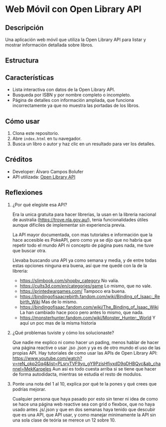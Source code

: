 # Web Móvil con Open Library API

## Descripción
Una aplicación web móvil que utiliza la Open Library API para listar y mostrar información detallada sobre libros.

## Estructura


## Características
- Lista interactiva con datos de la Open Library API.
- Busqueda por ISBN y por nombre completo o incompleto.
- Página de detalles con información ampliada, que funciona incorrectamente ya que no muestra las portadas de los libros.

## Cómo usar
1. Clona este repositorio.
2. Abre `index.html` en tu navegador.
3. Busca un libro o autor y haz clic en un resultado para ver los detalles.

## Créditos
- Developer: Álvaro Campos Bolufer
- API utilizada: [Open Library API](https://openlibrary.org/developers/api)

## Reflexiones
1. ¿Por qué elegiste esa API?

   Era la unica gratuita para hacer librerias, la usan en la libreria nacional de australia (https://trove.nla.gov.au/), tenia funcionalidades útiles aunque dificiles de implementar sin experiencia previa.
   
   La API mayor documentada, con mas tutoriales e información que la hace accesible es PokeAPI, pero como ya se dijo que no habría que repetir todo el mundo API ni concepto de página pues nada, me tuve que buscar otra.
   
    Llevaba buscando una API ya como semana y media, y de entre todas estas opciones ninguna era buena, así que me quedé con la de la libreria:
    - https://slimbook.com/shopby_category No valía.
    - https://cults3d.com/en/categories/game Lo mismo, que no vale.
    - https://printedwargames.com/ Tampoco era buena.
    - https://bindingofisaacrebirth.fandom.com/wiki/Binding_of_Isaac:_Rebirth_Wiki Mas de lo mismo.
    - https://bindingofisaac.fandom.com/wiki/The_Binding_of_Isaac_Wiki La han cambiado hace poco pero antes lo mismo, que nada.
    - https://monsterhunter.fandom.com/wiki/Monster_Hunter:_World Y aquí un poc mas de la misma historia
      
    

3. ¿Qué problemas tuviste y cómo los solucionaste?
   
    Que nadie me explico ni como hacer un pading, menos hablar de hacer una página reactive o usar .jso .json y ya es de otro mundo el uso de las propias API.
    Hay tutoriales de como usar las APIs de Open Library API: https://www.youtube.com/watch?v=reN_okp2Gq4&list=PLsrvTVF9yo_gY9PzisHfiyxdD9qDHBQyc&ab_channel=MekKarpeles
    Aun así es todo cuesta arriba si se tiene que hacer de forma autodidacta, mientras se estudia el resto de modulos.

5. Ponte una nota del 1 al 10, explica por qué te la pones y qué crees que podrías mejorar.
   
    Cualquier persona que haya pasado por esto sin tener ni idea de como se hace una página web reactive sea con grid o flexbox, que no haya usado antes .js/.json y que en dos semanas haya tenido que descubir que es una API, que API usar, y como manejar minimamente la API sin una sola clase de teória se merece un 12 sobre 10.
